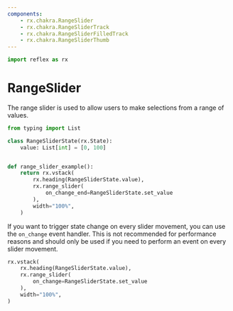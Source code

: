 ```yaml
---
components:
    - rx.chakra.RangeSlider
    - rx.chakra.RangeSliderTrack
    - rx.chakra.RangeSliderFilledTrack
    - rx.chakra.RangeSliderThumb
---
```


```python exec
import reflex as rx
```

# RangeSlider

The range slider is used to allow users to make selections from a range of values.

```python demo exec
from typing import List

class RangeSliderState(rx.State):
    value: List[int] = [0, 100]


def range_slider_example():
    return rx.vstack(
        rx.heading(RangeSliderState.value),
        rx.range_slider(
            on_change_end=RangeSliderState.set_value
        ),
        width="100%",
    )
```

If you want to trigger state change on every slider movement, you can use the `on_change` event handler.
This is not recommended for performance reasons and should only be used if you need to perform an event on every slider movement.

```python demo
rx.vstack(
    rx.heading(RangeSliderState.value),
    rx.range_slider(
        on_change=RangeSliderState.set_value
    ),
    width="100%",
)
```
